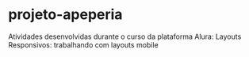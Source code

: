 # projeto-apeperia
Atividades desenvolvidas durante o curso da plataforma Alura: Layouts Responsivos: trabalhando com layouts mobile

